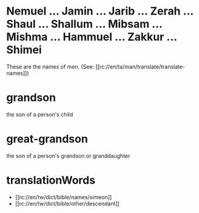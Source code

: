 # Nemuel ... Jamin ... Jarib ... Zerah ... Shaul ... Shallum ... Mibsam ... Mishma ... Hammuel ... Zakkur ... Shimei

These are the names of men. (See: [[rc://en/ta/man/translate/translate-names]])

# grandson

the son of a person's child

# great-grandson

the son of a person's grandson or granddaughter

# translationWords

* [[rc://en/tw/dict/bible/names/simeon]]
* [[rc://en/tw/dict/bible/other/descendant]]
